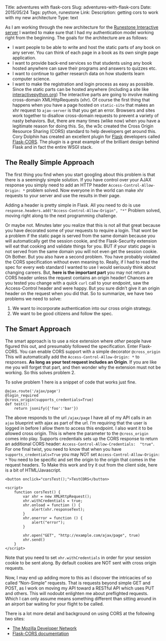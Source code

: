 Title: adventures with flask-cors
Slug:  adventures-with-flask-cors
Date:  2015/05/24
Tags:  python, runestone
Link: 
Description: getting cors to work with my new architecture
Type:  text

As I am working through the new architecture for the [Runestone Interactive server][1] I wanted to make sure that I had my authentication model working right from the beginning. The goals for the architecture are as follows:
*  I want people to be able to write and host the static parts of any book on any server.  You can think of each page in a book as its own single page application.
* I want to provide back-end services so that students using any book hosted anywhere can save their programs and answers to quizzes etc.
* I want to continue to gather research data on how students learn computer science.
* I want to make the registration and login process as easy as possible.
Since the static parts can be hosted anywhere (including a site like [interactivepython.org][2])  The interactive parts are going to involve making cross-domain XMLHttpRequests (xhr).  Of course the first thing that happens when you have a page hosted on `static-site` that makes an xhr request to `ajax-server` is that you get an error.   Browsers and sites work together to disallow cross-domain requests to prevent a variety of nasty behaviors.  But, there are many times (wlike now) when you have a legitimate reason for doing this.  So, the w3c created the Cross Origin Resource Sharing (CORS) standard to help developers get around this.  Cory Dolphin has created an excellent plugin for [Flask][3] developers called [Flask-CORS][4].  The plugin is a great example of the brilliant design behind Flask and in fact the entire WSGI stack.

## The Really Simple Approach
The first thing you find when you start googling about this problem is that there is a seemingly simple solution.  If you have control over your AJAX response you simply need to add an HTTP header `Access-Control-Allow-Origin: *`  problem solved.  Now everyone in the world can make xhr requests to your server and use the results in their page.

Adding a header is pretty simple in Flask.  All you need to do is use `response.headers.add("Access-Control-Allow-Origin", "*"`   Problem solved, moving right along to the next programming challenge.

Or maybe not.   Minutes later you realize that this is not all that great because you have decorated some of your requests to require a login.  That wont be a problem if the static page is served from the same domain because you will automatically get the session cookie, and the Flask-Security extension will eat that cooking and validate things for you.  BUT if your static page is not served from the same domain you will not even get the session cookie.  Oh Bother.  But you also have a second problem.  You have probably violated the CORS specification without even meaning to.  Really, if I had to read the spec for every web standard I wanted to use I would seriously think about changing careers.  But, **here is the important part** you may not return a CORS header unless the request contains an origin header!  Chances are you tested you change with a quick `curl` call to your endpoint, saw the Access-Control header and were happy.  But you sure didn’t give it an origin header on the request when you did that.  So to summarize, we have two problems we need to solve:
1.  We want to incorporate authentication into our cross origin strategy.
2.  We want to be good citizens and follow the spec.

## The Smart Approach
The smart approach is to use a nice extension where _other_ people have figured this out, and presumably followed the specification. Enter Flask-CORS.  You can enable CORS support with a simple decorator `@cross_origin`  This will automatically add the  `Access-Control-Allow-Origin: *` to responses.  **As long as your test request includes an Origin**.  If you are like me you will forget that part, and then wonder why the extension must not be working.  So this solves problem 2.

To solve problem 1 here is a snippet of code that works just fine.

	@ajax.route('/ajax/page')
	@login_required
	@cross_origin(supports_credentials=True)
	def test():
	    return jsonify({'foo':'bar'})

The above responds to the url `/ajax/page`  I have all of my API calls in an `ajax` blueprint with ajax as part of the url.  I’m requiring that the user is logged in before I allow them to access this endpoint.  I also want it to be allowed cross origin.  This is where the parameter to the `@cross_origin` comes into play.  Supports credentials sets up the CORS response to return an additional CORS header:  `Access-Control-Allow-Credentials:  "true"`.  For one final twist, you need to know that when you have `supports_credentials=True` you may NOT set `Access-Control-Allow-Origin: *`  You need to be specific and set the origin to the origin that comes in the request headers.  To Make this work and try it out from the client side, here is a bit of HTML/Javascript.
 
	<button onclick="corsTest();">TestCORS</button>
	
	<script>
	    function corsTest() {
	        var xhr = new XMLHttpRequest();
	        xhr.withCredentials = true;
	        xhr.onload = function () {
	            alert(xhr.responseText);
	        }
	        xhr.onerror = function () {
	            alert("error");
	        }
	
	        xhr.open("GET", "http://example.com/ajax/page", true)
	        xhr.send()
	    }
	</script>

Note that you need to set `xhr.withCredentials` in order for your session cookie to be sent along.  By default cookies are NOT sent with cross origin requests.

Now, I may end up adding more to this as I discover the intricacies of so called “Non-Simple” requests.  That is requests beyond simple GET and POST, as I work on moving my API toward a RESTful API which uses PUT and others.  This will nodoubt enlighten me about preflighted requests.  Which I can only assume means something different than sitting around in an airport bar waiting for your flight to be called.

There is a lot more detail and background on using CORS at the following two sites:

* [The Mozilla Developer Network][5]
* [Flask-CORS documentation][6]




[1]:	http://github.com/bnmnetp/runestone/wiki/DevelopmentRoadmap
[2]:	interactivepython.org
[3]:	flask.pocoo.org
[4]:	http://github.com/corydolphin/flask-cors
[5]:	https://developer.mozilla.org/en-US/docs/Web/HTTP/Access_control_CORS
[6]:	http://flask-cors.readthedocs.org